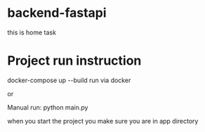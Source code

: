 # backend-fastapi
this is home task

# Project run instruction

docker-compose up --build      run via docker

or

Manual run:  python main.py

when you start the project you make sure you are in app directory 
